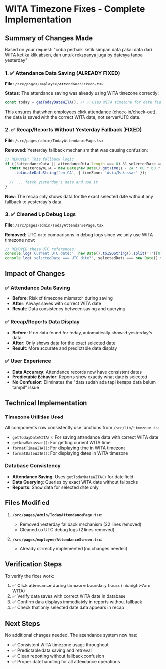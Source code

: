 # WITA Timezone Fixes - Complete Implementation

## Summary of Changes Made

Based on your request: "coba perbaiki ketik simpan data pakai data dari WITA ketika klik absen, dan untuk rekapanya juga by datenya tanpa yesterday"

### 1. ✅ Attendance Data Saving (ALREADY FIXED)
**File**: `/src/pages/employee/AttendanceScreen.tsx`

**Status**: The attendance saving was already using WITA timezone correctly:
```typescript
const today = getTodayDateWITA(); // ✅ Uses WITA timezone for date field
```

This ensures that when employees click attendance (check-in/check-out), the data is saved with the correct WITA date, not server/UTC date.

### 2. ✅ Recap/Reports Without Yesterday Fallback (FIXED)
**File**: `/src/pages/admin/TodayAttendancePage.tsx`

**Removed**: Yesterday fallback mechanism that was causing confusion:
```typescript
// REMOVED: This fallback logic
if ((!attendanceData || attendanceData.length === 0) && selectedDate === getTodayDateWITA()) {
  const yesterdayWITA = new Date(new Date().getTime() - 24 * 60 * 60 * 1000)
    .toLocaleDateString('en-CA', { timeZone: 'Asia/Makassar' });
  
  // ... fetch yesterday's data and use it
}
```

**Now**: The recap only shows data for the exact selected date without any fallback to yesterday's data.

### 3. ✅ Cleaned Up Debug Logs
**File**: `/src/pages/admin/TodayAttendancePage.tsx`

**Removed**: UTC date comparisons in debug logs since we only use WITA timezone now:
```typescript
// REMOVED these UTC references:
console.log('Current UTC date:', new Date().toISOString().split('T')[0]);
console.log('selectedDate === UTC date?', selectedDate === new Date().toISOString().split('T')[0]);
```

## Impact of Changes

### ✅ Attendance Data Saving
- **Before**: Risk of timezone mismatch during saving
- **After**: Always saves with correct WITA date
- **Result**: Data consistency between saving and querying

### ✅ Recap/Reports Data Display  
- **Before**: If no data found for today, automatically showed yesterday's data
- **After**: Only shows data for the exact selected date
- **Result**: More accurate and predictable data display

### ✅ User Experience
- **Data Accuracy**: Attendance records now have consistent dates
- **Predictable Behavior**: Reports show exactly what date is selected
- **No Confusion**: Eliminates the "data sudah ada tapi kenapa data belum tampil" issue

## Technical Implementation

### Timezone Utilities Used
All components now consistently use functions from `/src/lib/timezone.ts`:
- `getTodayDateWITA()`: For saving attendance data with correct WITA date
- `getNowMakassar()`: For getting current WITA time
- `formatTimeWITA()`: For displaying time in WITA timezone
- `formatDateWITA()`: For displaying dates in WITA timezone

### Database Consistency
- **Attendance Saving**: Uses `getTodayDateWITA()` for date field
- **Data Querying**: Queries by exact WITA date without fallbacks
- **Reports**: Show data for selected date only

## Files Modified
1. **`/src/pages/admin/TodayAttendancePage.tsx`**:
   - Removed yesterday fallback mechanism (32 lines removed)
   - Cleaned up UTC debug logs (2 lines removed)

2. **`/src/pages/employee/AttendanceScreen.tsx`**:
   - Already correctly implemented (no changes needed)

## Verification Steps
To verify the fixes work:
1. ✅ Click attendance during timezone boundary hours (midnight-7am WITA)
2. ✅ Verify data saves with correct WITA date in database
3. ✅ Confirm data displays immediately in reports without fallback
4. ✅ Check that only selected date data appears in recap

## Next Steps
No additional changes needed. The attendance system now has:
- ✅ Consistent WITA timezone usage throughout
- ✅ Predictable data saving and retrieval
- ✅ Clean reporting without fallback confusion
- ✅ Proper date handling for all attendance operations